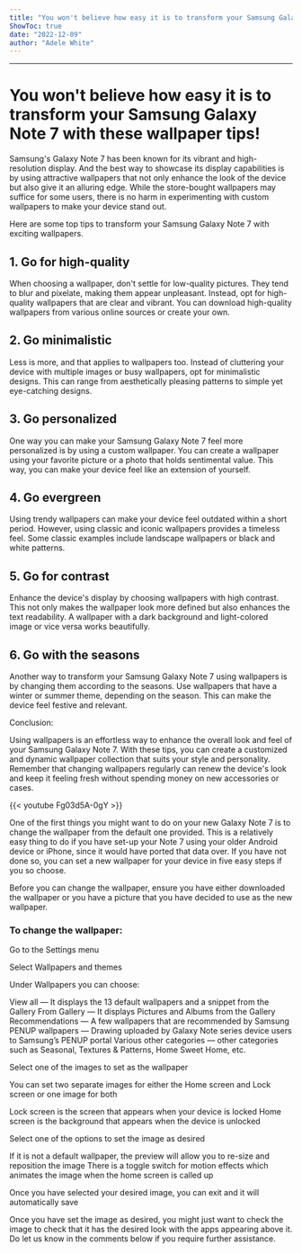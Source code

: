 ```yaml
---
title: "You won't believe how easy it is to transform your Samsung Galaxy Note 7 with these wallpaper tips!"
ShowToc: true 
date: "2022-12-09"
author: "Adele White"
---
```

*****
# You won't believe how easy it is to transform your Samsung Galaxy Note 7 with these wallpaper tips!

Samsung's Galaxy Note 7 has been known for its vibrant and high-resolution display. And the best way to showcase its display capabilities is by using attractive wallpapers that not only enhance the look of the device but also give it an alluring edge. While the store-bought wallpapers may suffice for some users, there is no harm in experimenting with custom wallpapers to make your device stand out.

Here are some top tips to transform your Samsung Galaxy Note 7 with exciting wallpapers.

## 1. Go for high-quality

When choosing a wallpaper, don't settle for low-quality pictures. They tend to blur and pixelate, making them appear unpleasant. Instead, opt for high-quality wallpapers that are clear and vibrant. You can download high-quality wallpapers from various online sources or create your own.

## 2. Go minimalistic

Less is more, and that applies to wallpapers too. Instead of cluttering your device with multiple images or busy wallpapers, opt for minimalistic designs. This can range from aesthetically pleasing patterns to simple yet eye-catching designs.

## 3. Go personalized

One way you can make your Samsung Galaxy Note 7 feel more personalized is by using a custom wallpaper. You can create a wallpaper using your favorite picture or a photo that holds sentimental value. This way, you can make your device feel like an extension of yourself.

## 4. Go evergreen

Using trendy wallpapers can make your device feel outdated within a short period. However, using classic and iconic wallpapers provides a timeless feel. Some classic examples include landscape wallpapers or black and white patterns.

## 5. Go for contrast

Enhance the device's display by choosing wallpapers with high contrast. This not only makes the wallpaper look more defined but also enhances the text readability. A wallpaper with a dark background and light-colored image or vice versa works beautifully.

## 6. Go with the seasons

Another way to transform your Samsung Galaxy Note 7 using wallpapers is by changing them according to the seasons. Use wallpapers that have a winter or summer theme, depending on the season. This can make the device feel festive and relevant.

Conclusion:

Using wallpapers is an effortless way to enhance the overall look and feel of your Samsung Galaxy Note 7. With these tips, you can create a customized and dynamic wallpaper collection that suits your style and personality. Remember that changing wallpapers regularly can renew the device's look and keep it feeling fresh without spending money on new accessories or cases.

{{< youtube Fg03d5A-0gY >}} 



One of the first things you might want to do on your new Galaxy Note 7 is to change the wallpaper from the default one provided. This is a relatively easy thing to do if you have set-up your Note 7 using your older Android device or iPhone, since it would have ported that data over. If you have not done so, you can set a new wallpaper for your device in five easy steps if you so choose.

Before you can change the wallpaper, ensure you have either downloaded the wallpaper or you have a picture that you have decided to use as the new wallpaper.

 
### To change the wallpaper:
 

Go to the Settings menu

 

Select Wallpapers and themes





 

Under Wallpapers you can choose:

View all — It displays the 13 default wallpapers and a snippet from the Gallery
From Gallery — It displays Pictures and Albums from the Gallery
Recommendations — A few wallpapers that are recommended by Samsung
PENUP wallpapers — Drawing uploaded by Galaxy Note series device users to Samsung’s PENUP portal
Various other categories — other categories such as Seasonal, Textures & Patterns, Home Sweet Home, etc.







 

Select one of the images to set as the wallpaper

You can set two separate images for either the Home screen and Lock screen or one image for both

Lock screen is the screen that appears when your device is locked
Home screen is the background that appears when the device is unlocked









 

Select one of the options to set the image as desired

If it is not a default wallpaper, the preview will allow you to re-size and reposition the image
There is a toggle switch for motion effects which animates the image when the home screen is called up



 

Once you have selected your desired image, you can exit and it will automatically save



Once you have set the image as desired, you might just want to check the image to check that it has the desired look with the apps appearing above it.
Do let us know in the comments below if you require further assistance.




